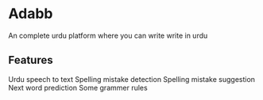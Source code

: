 ﻿# Adabb
 An complete urdu platform where you can write write in urdu
 ## Features
 Urdu speech to text
 Spelling mistake detection
 Spelling mistake suggestion
 Next word prediction
 Some grammer rules
 
